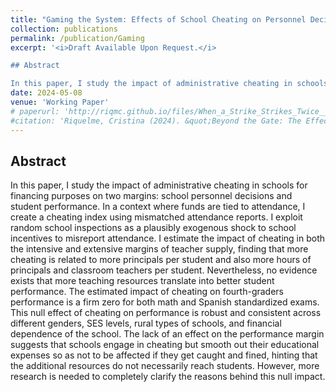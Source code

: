 ```yaml
---
title: "Gaming the System: Effects of School Cheating on Personnel Decisions and Student Performance"
collection: publications
permalink: /publication/Gaming
excerpt: '<i>Draft Available Upon Request.</i>

## Abstract

In this paper, I study the impact of administrative cheating in schools for financing purposes on two margins: school personnel decisions and student performance. In a context where funds are tied to attendance, I create a cheating index using mismatched attendance reports. I exploit random school inspections as a plausibly exogenous shock to the incentives a school has to misreport attendance. I estimate the impact of cheating in both the intensive and extensive margins of teacher supply, finding that more cheating is related to more principals per student and also more hours of principals and classroom teachers per student. Nevertheless, no evidence exists that more teaching resources translate into better student performance. The estimated impact of cheating on fourth-graders’ performance is a firm zero for both math and Spanish standardized exams. This null effect of cheating on performance is robust and consistent across different genders, SES levels, rural types of schools, and financial dependence of the school. The lack of an effect on the performance margin suggests that schools engage in cheating but smooth out their educational expenses so as not to be affected if they get caught and fined, hinting that the additional resources do not necessarily reach students. However, more research is needed to completely clarify the reasons behind this null impact.'
date: 2024-05-08
venue: 'Working Paper'
# paperurl: 'http://riqmc.github.io/files/When_a_Strike_Strikes_Twice___Accepted JDE (1).pdf'
#citation: 'Riquelme, Cristina (2024). &quot;Beyond the Gate: The Effect of Grade Retention on Educational Trajectories.&quot; <i>Working Paper</i>.'
---
```


## Abstract

In this paper, I study the impact of administrative cheating in schools for financing purposes on two margins: school personnel decisions and student performance. In a context where funds are tied to attendance, I create a cheating index using mismatched attendance reports. I exploit random school inspections as a plausibly exogenous shock to school incentives to misreport attendance. I estimate the impact of cheating in both the intensive and extensive margins of teacher supply, finding that more cheating is related to more principals per student and also more hours of principals and classroom teachers per student. Nevertheless, no evidence exists that more teaching resources translate into better student performance. The estimated impact of cheating on fourth-graders performance is a firm zero for both math and Spanish standardized exams. This null effect of cheating on performance is robust and consistent across different genders, SES levels, rural types of schools, and financial dependence of the school. The lack of an effect on the performance margin suggests that schools engage in cheating but smooth out their educational expenses so as not to be affected if they get caught and fined, hinting that the additional resources do not necessarily reach students. However, more research is needed to completely clarify the reasons behind this null impact.